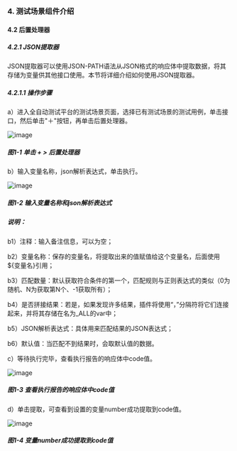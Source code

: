 ### 4. 测试场景组件介绍

#### 4.2 后置处理器

##### 4.2.1 JSON提取器

JSON提取器可以使用JSON-PATH语法从JSON格式的响应体中提取数据，将其存储为变量供其他接口使用。本节将详细介绍如何使用JSON提取器。

##### 4.2.1.1 操作步骤

a）进入全自动测试平台的测试场景页面，选择已有测试场景的测试用例，单击接口，然后单击"＋"按钮，再单击后置处理器。

![image](https://user-images.githubusercontent.com/79617492/192221064-76808a6e-ba06-43e9-87be-65a599eba303.png)

##### 图1-1 单击 + > 后置处理器

b）输入变量名称，json解析表达式，单击执行。

![image](https://user-images.githubusercontent.com/79617492/192221076-b9cfc631-a396-47c7-8827-28a6d1091d8c.png)

##### 图1-2 输入变量名称和json解析表达式

##### 说明：

b1）注释：输入备注信息，可以为空；

b2）变量名称：保存的变量名，将提取出来的值赋值给这个变量名，后面使用${变量名}引用；

b3）匹配数量：默认获取符合条件的第一个，匹配规则与正则表达式的类似（0为随机、N为获取第N个、-1获取所有）；

b4）是否拼接结果：若是，如果发现许多结果，插件将使用“，”分隔符将它们连接起来，并将其存储在名为_ALL的var中；

b5）JSON解析表达式：具体用来匹配结果的JSON表达式；

b6）默认值：当匹配不到结果时，会取默认值的数据。

c）等待执行完毕，查看执行报告的响应体中code值。

![image](https://user-images.githubusercontent.com/79617492/192221100-9f119560-8b90-4d9a-81d7-c1ee84b4f87d.png)

##### 图1-3 查看执行报告的响应体中code值

d）单击提取，可查看到设置的变量number成功提取到code值。

![image](https://user-images.githubusercontent.com/79617492/192221125-f11c329e-ca62-4a43-8578-000749325709.png)

##### 图1-4 变量number成功提取到code值
